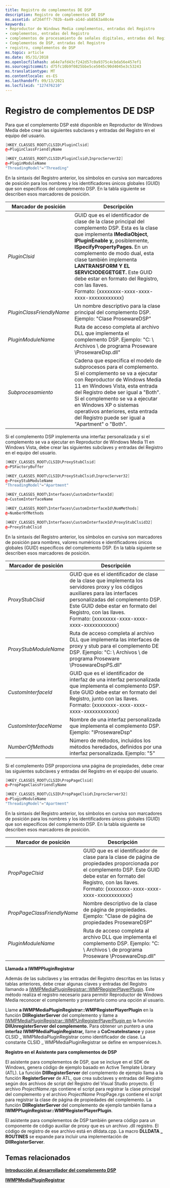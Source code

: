 ```yaml
---
title: Registro de complementos DE DSP
description: Registro de complementos DE DSP
ms.assetid: af264ff7-702b-4a49-a14d-ab8563a40c4e
keywords:
- Reproductor de Windows Media complementos, entradas del Registro
- complementos, entradas del Registro
- complementos de procesamiento de señales digitales, entradas del Registro
- Complementos de DSP, entradas del Registro
- registro, complementos de DSP
ms.topic: article
ms.date: 05/31/2018
ms.openlocfilehash: a64e7afd43cf242d57c0a9375c4cbda56e457ef1
ms.sourcegitcommit: d75fc10b9f0825bbe5ce5045c90d4045e3c53243
ms.translationtype: MT
ms.contentlocale: es-ES
ms.lasthandoff: 09/13/2021
ms.locfileid: "127476210"
---
```

# <a name="registering-dsp-plug-ins"></a>Registro de complementos DE DSP

Para que el complemento DSP esté disponible en Reproductor de Windows Media debe crear las siguientes subclaves y entradas del Registro en el equipo del usuario.


```C++
[HKEY_CLASSES_ROOT\CLSID\PluginClsid]
@=PluginClassFriendlyName

[HKEY_CLASSES_ROOT\CLSID\PluginClsid\InprocServer32]
@=PluginModuleName
"ThreadingModel"="Threading"
```



En la sintaxis del Registro anterior, los símbolos en cursiva son marcadores de posición para los nombres y los identificadores únicos globales (GUID) que son específicos del complemento DSP. En la tabla siguiente se describen esos marcadores de posición.



| Marcador de posición               | Descripción                                                                                                                                                                                                                                                                                                                                                                                                                  |
|---------------------------|------------------------------------------------------------------------------------------------------------------------------------------------------------------------------------------------------------------------------------------------------------------------------------------------------------------------------------------------------------------------------------------------------------------------------|
| *PluginClsid*             | GUID que es el identificador de clase de la clase principal del complemento DSP. Esta es la clase que implementa **IMediaObject**, **IPluginEnable y,** posiblemente, **ISpecifyPropertyPages.** En un complemento de modo dual, esta clase también implementa **LANTRANSFORM Y** **EL SERVICIODEGETGET.** Este GUID debe estar en formato del Registro, con las llaves.<br/> Formato: {xxxxxxxx-xxxx-xxxx-xxxx-xxxxxxxxxxxx}<br/> |
| *PluginClassFriendlyName* | Un nombre descriptivo para la clase principal del complemento DSP. Ejemplo: "Clase ProsewareDSP"<br/>                                                                                                                                                                                                                                                                                                                                 |
| *PluginModuleName*        | Ruta de acceso completa al archivo DLL que implementa el complemento DSP. Ejemplo: "C: \\ Archivos \\ de programa Proseware \\ProsewareDsp.dll"<br/>                                                                                                                                                                                                                                                                                     |
| *Subprocesamiento*               | Cadena que especifica el modelo de subprocesos para el complemento. Si el complemento se va a ejecutar con Reproductor de Windows Media 11 en Windows Vista, esta entrada del Registro debe ser igual a "Both". Si el complemento se va a ejecutar en Windows XP o sistemas operativos anteriores, esta entrada del Registro puede ser igual a "Apartment" o "Both".                                                                                           |



 

Si el complemento DSP implementa una interfaz personalizada y si el complemento se va a ejecutar en Reproductor de Windows Media 11 en Windows Vista, debe crear las siguientes subclaves y entradas del Registro en el equipo del usuario.


```C++
[HKEY_CLASSES_ROOT\CLSID\ProxyStubClsid]
@=PSFactoryBuffer

[HKEY_CLASSES_ROOT\CLSID\ProxyStubClsid\InprocServer32]
@=ProxyStubModuleName
"ThreadingModel"="Apartment"

[HKEY_CLASSES_ROOT\Interfaces\CustomInterfaceId]
@=CustomInterfaceName

[HKEY_CLASSES_ROOT\Interfaces\CustomInterfaceId\NumMethods]
@=NumberOfMethods

[HKEY_CLASSES_ROOT\Interfaces\CustomInterfaceId\ProxyStubClsid32]
@=ProxyStubClsid
```



En la sintaxis del Registro anterior, los símbolos en cursiva son marcadores de posición para nombres, valores numéricos e identificadores únicos globales (GUID) específicos del complemento DSP. En la tabla siguiente se describen esos marcadores de posición.



| Marcador de posición           | Descripción                                                                                                                                                                                                                                                                |
|-----------------------|----------------------------------------------------------------------------------------------------------------------------------------------------------------------------------------------------------------------------------------------------------------------------|
| *ProxyStubClsid*      | GUID que es el identificador de clase de la clase que implementa los servidores proxy y los códigos auxiliares para las interfaces personalizadas del complemento DSP. Este GUID debe estar en formato del Registro, con las llaves.<br/> Formato: {xxxxxxxx-xxxx-xxxx-xxxx-xxxxxxxxxxxx}<br/> |
| *ProxyStubModuleName* | Ruta de acceso completa al archivo DLL que implementa las interfaces de proxy y stub para el complemento DE DSP. Ejemplo: "C: \\ Archivos \\ de programa Proseware \\ProsewareDspPS.dll"<br/>                                                                                               |
| *CustomInterfaceId*   | GUID que es el identificador de interfaz de una interfaz personalizada que implementa el complemento DSP. Este GUID debe estar en formato del Registro, junto con las llaves.<br/> Formato: {xxxxxxxx-xxxx-xxxx-xxxx-xxxxxxxxxxxx}<br/>                           |
| *CustomInterfaceName* | Nombre de una interfaz personalizada que implementa el complemento DSP. Ejemplo: "IProsewareDsp"<br/>                                                                                                                                                                  |
| *NumberOfMethods*     | Número de métodos, incluidos los métodos heredados, definidos por una interfaz personalizada. Ejemplo: "5"<br/>                                                                                                                                                                  |



 

Si el complemento DSP proporciona una página de propiedades, debe crear las siguientes subclaves y entradas del Registro en el equipo del usuario.


```C++
[HKEY_CLASSES_ROOT\CLSID\PropPageClsid]
@=PropPageClassFriendlyName

[HKEY_CLASSES_ROOT\CLSID\PropPageClsid\InprocServer32]
@=PluginModuleName
"ThreadingModel"="Apartment"
```



En la sintaxis del Registro anterior, los símbolos en cursiva son marcadores de posición para los nombres y los identificadores únicos globales (GUID) que son específicos del complemento DSP. En la tabla siguiente se describen esos marcadores de posición.



| Marcador de posición                 | Descripción                                                                                                                                                                                                                            |
|-----------------------------|----------------------------------------------------------------------------------------------------------------------------------------------------------------------------------------------------------------------------------------|
| *PropPageClsid*             | GUID que es el identificador de clase para la clase de página de propiedades proporcionada por el complemento DSP. Este GUID debe estar en formato del Registro, con las llaves.<br/> Formato: {xxxxxxxx-xxxx-xxxx-xxxx-xxxxxxxxxxxx}<br/> |
| *PropPageClassFriendlyName* | Nombre descriptivo de la clase de página de propiedades. Ejemplo: "Clase de página de propiedades ProsewareDSP"<br/>                                                                                                                                     |
| *PluginModuleName*          | Ruta de acceso completa al archivo DLL que implementa el complemento DSP. Ejemplo: "C: \\ Archivos \\ de programa Proseware \\ProsewareDsp.dll"<br/>                                                                                               |



 

**Llamada a IWMPPluginRegistrar**

Además de las subclaves y las entradas del Registro descritas en las listas y tablas anteriores, debe crear algunas claves y entradas del Registro llamando a [IWMPMediaPluginRegistrar::WMPRegisterPlayerPlugin](/previous-versions/windows/desktop/api/wmpservices/nf-wmpservices-iwmpmediapluginregistrar-wmpregisterplayerplugin). Este método realiza el registro necesario para permitir Reproductor de Windows Media reconocer el complemento y presentarlo como una opción al usuario.

Llame **a IWMPMediaPluginRegistrar::WMPRegisterPlayerPlugin** en la función **DllRegisterServer** del complemento y llame a [IWMPMediaPluginRegistrar::WMPUnRegisterPlayerPlugin en](/previous-versions/windows/desktop/api/wmpservices/nf-wmpservices-iwmpmediapluginregistrar-wmpunregisterplayerplugin) la función **DllUnregisterServer del complemento.** Para obtener un puntero a una **interfaz IWMPMediaPluginRegistrar,** llame a **CoCreateInstance** y pase CLSID \_ WMPMediaPluginRegistrar como identificador de clase. La constante CLSID \_ WMPMediaPluginRegistrar se define en wmpservices.h.

**Registro en el Asistente para complementos de DSP**

El asistente para complementos de DSP, que se incluye en el SDK de Windows, genera código de ejemplo basado en Active Template Library (ATL). La función **DllRegisterServer** del complemento de ejemplo llama a la función **RegisterServer** de ATL, que crea subclaves y entradas del Registro según dos archivos de script del Registro del Visual Studio proyecto. El archivo *ProjectName*.rgs contiene el script para registrar la clase principal del complemento y el archivo *ProjectName* PropPage.rgs contiene el script para registrar la clase de página de propiedades del complemento. La función **DllRegisterServer** del complemento de ejemplo también llama a **IWMPPluginRegistrar::WMPRegisterPlayerPlugin**.

El asistente para complementos de DSP también genera código para un componente de código auxiliar de proxy que es un archivo .dll registro. El código de registro de ese archivo está en dlldata.cpp. La macro **DLLDATA \_ ROUTINES** se expande para incluir una implementación de **DllRegisterServer**.

## <a name="related-topics"></a>Temas relacionados

<dl> <dt>

[**Introducción al desarrollador del complemento DSP**](dsp-plug-in-developer-overview.md)
</dt> <dt>

[**IWMPMediaPluginRegistrar**](/previous-versions/windows/desktop/api/wmpservices/nn-wmpservices-iwmpmediapluginregistrar)
</dt> </dl>

 

 





